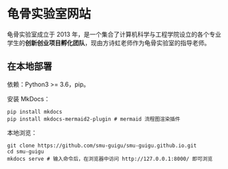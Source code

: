 # 龟骨实验室网站

龟骨实验室成立于 2013 年，是一个集合了计算机科学与工程学院设立的各个专业学生的**创新创业项目孵化团队**，现由方诗虹老师作为龟骨实验室的指导老师。

## 在本地部署

依赖：Python3 >= 3.6，pip。

安装 MkDocs：

```shell
pip install mkdocs
pip install mkdocs-mermaid2-plugin # mermaid 流程图渲染插件
```

本地浏览：

```shell
git clone https://github.com/smu-guigu/smu-guigu.github.io.git
cd smu-guigu
mkdocs serve # 输入命令后，在浏览器中访问 http://127.0.0.1:8000/ 即可浏览
```

